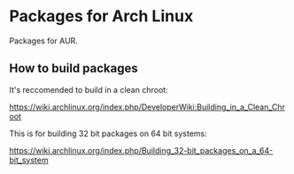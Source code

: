 Packages for Arch Linux
=======================

Packages for AUR.

## How to build packages

It's reccomended to build in a clean chroot:

https://wiki.archlinux.org/index.php/DeveloperWiki:Building_in_a_Clean_Chroot

This is for building 32 bit packages on 64 bit systems:

https://wiki.archlinux.org/index.php/Building_32-bit_packages_on_a_64-bit_system
